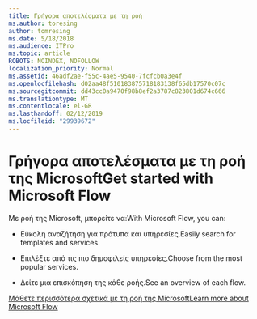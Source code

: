 ```yaml
---
title: Γρήγορα αποτελέσματα με τη ροή
ms.author: toresing
author: tomresing
ms.date: 5/18/2018
ms.audience: ITPro
ms.topic: article
ROBOTS: NOINDEX, NOFOLLOW
localization_priority: Normal
ms.assetid: 46adf2ae-f55c-4ae5-9540-7fcfcb0a3e4f
ms.openlocfilehash: d02aa48f510183875718183138f65db17570c07c
ms.sourcegitcommit: dd43cc0a9470f98b8ef2a3787c823801d674c666
ms.translationtype: MT
ms.contentlocale: el-GR
ms.lasthandoff: 02/12/2019
ms.locfileid: "29939672"
---
```

# <a name="get-started-with-microsoft-flow"></a><span data-ttu-id="8b928-102">Γρήγορα αποτελέσματα με τη ροή της Microsoft</span><span class="sxs-lookup"><span data-stu-id="8b928-102">Get started with Microsoft Flow</span></span>

<span data-ttu-id="8b928-103">Με ροή της Microsoft, μπορείτε να:</span><span class="sxs-lookup"><span data-stu-id="8b928-103">With Microsoft Flow, you can:</span></span>
  
- <span data-ttu-id="8b928-104">Εύκολη αναζήτηση για πρότυπα και υπηρεσίες.</span><span class="sxs-lookup"><span data-stu-id="8b928-104">Easily search for templates and services.</span></span>
    
- <span data-ttu-id="8b928-105">Επιλέξτε από τις πιο δημοφιλείς υπηρεσίες.</span><span class="sxs-lookup"><span data-stu-id="8b928-105">Choose from the most popular services.</span></span>
    
- <span data-ttu-id="8b928-106">Δείτε μια επισκόπηση της κάθε ροής.</span><span class="sxs-lookup"><span data-stu-id="8b928-106">See an overview of each flow.</span></span>
    
[<span data-ttu-id="8b928-107">Μάθετε περισσότερα σχετικά με τη ροή της Microsoft</span><span class="sxs-lookup"><span data-stu-id="8b928-107">Learn more about Microsoft Flow</span></span>](https://go.microsoft.com/fwlink/?linkid=874446)
  

